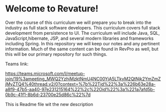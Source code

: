 # Welcome to Revature! 

Over the course of this curriculum we will prepare you to break into the industry as full stack software developers. This curriculum covers full stack development from persistence to UI. The curriculum will include Java, SQL, JavaScript,hibernate, JSP, and several modern libraries and frameworks including Spring. In this repository we will keep our notes and any pertinent information. Much of the same content can be found in RevPro as well, but this will be our primary repository for such things.

Teams link:

https://teams.microsoft.com/l/meetup-join/19%3ameeting_MWQ2YzhjMzktNmU4NC00YjA5LTkyM2QtNjk2YmZmZjMyZTQ4%40thread.v2/0?context=%7b%22Tid%22%3a%226b63e28a-a8f9-47b5-aa40-97e231215164%22%2c%22Oid%22%3a%221a7afd5b-0b9c-41f1-8b6d-23700e25d86c%22%7d


This is Readme file wit the new description

